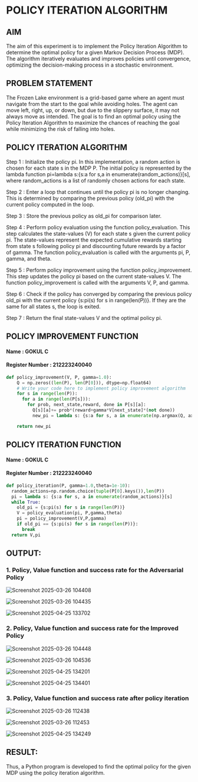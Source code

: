# POLICY ITERATION ALGORITHM

## AIM
The aim of this experiment is to implement the Policy Iteration Algorithm to determine the optimal policy for a given Markov Decision Process (MDP). The algorithm iteratively evaluates and improves policies until convergence, optimizing the decision-making process in a stochastic environment.

## PROBLEM STATEMENT
The Frozen Lake environment is a grid-based game where an agent must navigate from the start to the goal while avoiding holes. The agent can move left, right, up, or down, but due to the slippery surface, it may not always move as intended. The goal is to find an optimal policy using the Policy Iteration Algorithm to maximize the chances of reaching the goal while minimizing the risk of falling into holes.

## POLICY ITERATION ALGORITHM

Step 1 : Initialize the policy pi. In this implementation, a random action is chosen for each state s in the MDP P. The initial policy is represented by the lambda function pi=lambda s:{s:a for s,a in enumerate(random_actions)}[s], where random_actions is a list of randomly chosen actions for each state.

Step 2 : Enter a loop that continues until the policy pi is no longer changing. This is determined by comparing the previous policy (old_pi) with the current policy computed in the loop.

Step 3 : Store the previous policy as old_pi for comparison later.

Step 4 : Perform policy evaluation using the function policy_evaluation. This step calculates the state-values (V) for each state s given the current policy pi. The state-values represent the expected cumulative rewards starting from state s following policy pi and discounting future rewards by a factor of gamma. The function policy_evaluation is called with the arguments pi, P, gamma, and theta.

Step 5 : Perform policy improvement using the function policy_improvement. This step updates the policy pi based on the current state-values V. The function policy_improvement is called with the arguments V, P, and gamma.

Step 6 : Check if the policy has converged by comparing the previous policy old_pi with the current policy {s:pi(s) for s in range(len(P))}. If they are the same for all states s, the loop is exited.

Step 7 : Return the final state-values V and the optimal policy pi.

## POLICY IMPROVEMENT FUNCTION
#### Name : GOKUL C
#### Register Number : 212223240040
```python
def policy_improvement(V, P, gamma=1.0):
    Q = np.zeros((len(P), len(P[0])), dtype=np.float64)
    # Write your code here to implement policy improvement algorithm
    for s in range(len(P)):
      for a in range(len(P[s])):
        for prob, next_state,reward, done in P[s][a]:
          Q[s][a]+= prob*(reward+gamma*V[next_state]*(not done))
          new_pi = lambda s: {s:a for s, a in enumerate(np.argmax(Q, axis=1))}[s]

    return new_pi
```
## POLICY ITERATION FUNCTION
#### Name : GOKUL C
#### Register Number : 212223240040
```python
def policy_iteration(P, gamma=1.0,theta=1e-10):
  random_actions=np.random.choice(tuple(P[0].keys()),len(P))
  pi = lambda s: {s:a for s, a in enumerate(random_actions)}[s]
  while True:
    old_pi = {s:pi(s) for s in range(len(P))}
    V = policy_evaluation(pi, P,gamma,theta)
    pi = policy_improvement(V,P,gamma)
    if old_pi == {s:pi(s) for s in range(len(P))}:
      break
  return V,pi
```

## OUTPUT:
### 1. Policy, Value function and success rate for the Adversarial Policy

![Screenshot 2025-03-26 104408](https://github.com/user-attachments/assets/12feeb5c-ed9b-45bd-8a18-3e271a45c71c)

![Screenshot 2025-03-26 104435](https://github.com/user-attachments/assets/47ef37d0-105e-4682-8904-9be5b35151ec)

![Screenshot 2025-04-25 133702](https://github.com/user-attachments/assets/ead45dc4-ed27-460a-8bee-88fc2f0ef960)



### 2. Policy, Value function and success rate for the Improved Policy


![Screenshot 2025-03-26 104448](https://github.com/user-attachments/assets/80af1c76-1ff5-4d97-aaf8-5fb5a752cb06)


![Screenshot 2025-03-26 104536](https://github.com/user-attachments/assets/b6a679c6-9974-40dd-965f-eb16c654da53)

![Screenshot 2025-04-25 134201](https://github.com/user-attachments/assets/f7fa45e7-56d8-44ff-94b9-e28a82572120)

![Screenshot 2025-04-25 134401](https://github.com/user-attachments/assets/1c3ce26b-42c5-4b2c-9d1a-70d8f03d298d)



### 3. Policy, Value function and success rate after policy iteration


![Screenshot 2025-03-26 112438](https://github.com/user-attachments/assets/25580d62-bff5-4377-ad50-7def509fe5c2)


![Screenshot 2025-03-26 112453](https://github.com/user-attachments/assets/bd2d42af-cabb-4314-af3d-eb5e9679925c)

![Screenshot 2025-04-25 134249](https://github.com/user-attachments/assets/76539487-d33e-4298-ab43-a0a8e9613727)




## RESULT:

Thus, a Python program is developed to find the optimal policy for the given MDP using the policy iteration algorithm.
